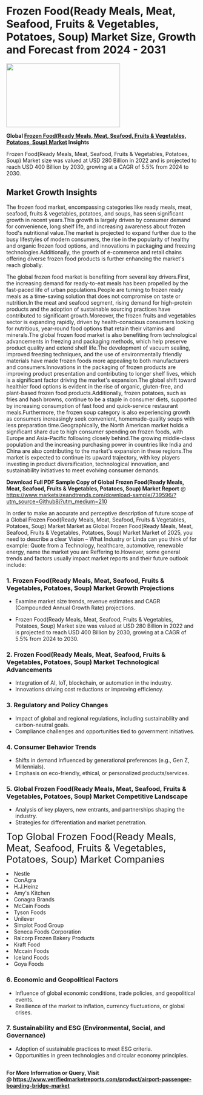 <H1>Frozen Food(Ready Meals, Meat, Seafood, Fruits & Vegetables, Potatoes, Soup) Market Size, Growth and Forecast from 2024 - 2031</H1><img class="aligncenter size-medium wp-image-584254" src="https://thirdeyenews.in/wp-content/uploads/2024/09/Global-Market-Research-300x168.jpeg" alt="" width="300" height="168" /><p><strong>Global&nbsp;<a href="https://www.marketsizeandtrends.com/download-sample/739596/?utm_source=Github8j?utm_medium=210">Frozen Food(Ready Meals, Meat, Seafood, Fruits & Vegetables, Potatoes, Soup) Market</a> Insights</strong></p><p>Frozen Food(Ready Meals, Meat, Seafood, Fruits & Vegetables, Potatoes, Soup) Market size was valued at USD 280 Billion in 2022 and is projected to reach USD 400 Billion by 2030, growing at a CAGR of 5.5% from 2024 to 2030.</p><p><h2>Market Growth Insights</h2> <p>The frozen food market, encompassing categories like ready meals, meat, seafood, fruits & vegetables, potatoes, and soups, has seen significant growth in recent years.This growth is largely driven by consumer demand for convenience, long shelf life, and increasing awareness about frozen food's nutritional value.The market is projected to expand further due to the busy lifestyles of modern consumers, the rise in the popularity of healthy and organic frozen food options, and innovations in packaging and freezing technologies.Additionally, the growth of e-commerce and retail chains offering diverse frozen food products is further enhancing the market's reach globally.</p> <p>The global frozen food market is benefiting from several key drivers.First, the increasing demand for ready-to-eat meals has been propelled by the fast-paced life of urban populations.People are turning to frozen ready meals as a time-saving solution that does not compromise on taste or nutrition.In the meat and seafood segment, rising demand for high-protein products and the adoption of sustainable sourcing practices have contributed to significant growth.Moreover, the frozen fruits and vegetables sector is expanding rapidly, driven by health-conscious consumers looking for nutritious, year-round food options that retain their vitamins and minerals.The global frozen food market is also benefiting from technological advancements in freezing and packaging methods, which help preserve product quality and extend shelf life.The development of vacuum sealing, improved freezing techniques, and the use of environmentally friendly materials have made frozen foods more appealing to both manufacturers and consumers.Innovations in the packaging of frozen products are improving product presentation and contributing to longer shelf lives, which is a significant factor driving the market's expansion.The global shift toward healthier food options is evident in the rise of organic, gluten-free, and plant-based frozen food products.Additionally, frozen potatoes, such as fries and hash browns, continue to be a staple in consumer diets, supported by increasing consumption of fast food and quick-service restaurant meals.Furthermore, the frozen soup category is also experiencing growth as consumers increasingly seek convenient, homemade-quality soups with less preparation time.Geographically, the North American market holds a significant share due to high consumer spending on frozen foods, with Europe and Asia-Pacific following closely behind.The growing middle-class population and the increasing purchasing power in countries like India and China are also contributing to the market's expansion in these regions.The market is expected to continue its upward trajectory, with key players investing in product diversification, technological innovation, and sustainability initiatives to meet evolving consumer demands.</p> <p><span class=""><strong>Download Full PDF Sample Copy of Global Frozen Food(Ready Meals, Meat, Seafood, Fruits & Vegetables, Potatoes, Soup) Market Report</strong> @ <a href="https://www.marketsizeandtrends.com/download-sample/739596/?utm_source=Github8j?utm_medium=210" target="_blank">https://www.marketsizeandtrends.com/download-sample/739596/?utm_source=Github8j?utm_medium=210</a></span></p><p>In order to make an accurate and perceptive description of future scope of a Global&nbsp;Frozen Food(Ready Meals, Meat, Seafood, Fruits & Vegetables, Potatoes, Soup) Market Market as Global&nbsp;Frozen Food(Ready Meals, Meat, Seafood, Fruits & Vegetables, Potatoes, Soup) Market Market of 2025, you need to describe a clear Vision &ndash; What Industry or Linda can you think of for example: Quote from a Technology, healthcare, automotive, renewable energy, name the market you are Reffering to.However, some general trends and factors usually impact market reports and their future outlook include:</p><h3>1.&nbsp;<strong>Frozen Food(Ready Meals, Meat, Seafood, Fruits & Vegetables, Potatoes, Soup) Market Growth Projections</strong></h3><ul><li>Examine market size trends, revenue estimates and CAGR (Compounded Annual Growth Rate) projections.</li><li><p>Frozen Food(Ready Meals, Meat, Seafood, Fruits & Vegetables, Potatoes, Soup) Market size was valued at USD 280 Billion in 2022 and is projected to reach USD 400 Billion by 2030, growing at a CAGR of 5.5% from 2024 to 2030.</p></li></ul><h3>2.&nbsp;<strong>Frozen Food(Ready Meals, Meat, Seafood, Fruits & Vegetables, Potatoes, Soup) Market Technological Advancements</strong></h3><ul><li>Integration of AI, IoT, blockchain, or automation in the industry.</li><li>Innovations driving cost reductions or improving efficiency.</li></ul><h3>3.&nbsp;<strong>Regulatory and Policy Changes</strong></h3><ul><li>Impact of global and regional regulations, including sustainability and carbon-neutral goals.</li><li>Compliance challenges and opportunities tied to government initiatives.</li></ul><h3>4.&nbsp;<strong>Consumer Behavior Trends</strong></h3><ul><li>Shifts in demand influenced by generational preferences (e.g., Gen Z, Millennials).</li><li>Emphasis on eco-friendly, ethical, or personalized products/services.</li></ul><h3>5.&nbsp;<strong>Global Frozen Food(Ready Meals, Meat, Seafood, Fruits & Vegetables, Potatoes, Soup) Market Competitive Landscape</strong></h3><ul><li>Analysis of key players, new entrants, and partnerships shaping the industry.</li><li>Strategies for differentiation and market penetration.</li></ul><p data-pm-slice="1 1 []"><span style="color: inherit; font-family: inherit; font-size: 25px;">Top Global Frozen Food(Ready Meals, Meat, Seafood, Fruits & Vegetables, Potatoes, Soup) Market Companies</span></p><div class="" data-test-id=""><p><li>Nestle</li><li> ConAgra</li><li> H.J.Heinz</li><li> Amy's Kitchen</li><li> Conagra Brands</li><li> McCain Foods</li><li> Tyson Foods</li><li> Unilever</li><li> Simplot Food Group</li><li> Seneca Foods Corporation</li><li> Ralcorp Frozen Bakery Products</li><li> Kraft Food</li><li> Mccain Foods</li><li> Iceland Foods</li><li> Goya Foods</li></p></div><h3>6.&nbsp;<strong>Economic and Geopolitical Factors</strong></h3><ul><li>Influence of global economic conditions, trade policies, and geopolitical events.</li><li>Resilience of the market to inflation, currency fluctuations, or global crises.</li></ul><h3>7.&nbsp;<strong>Sustainability and ESG (Environmental, Social, and Governance)</strong></h3><ul><li>Adoption of sustainable practices to meet ESG criteria.</li><li>Opportunities in green technologies and circular economy principles.</li></ul><h2><strong style="font-size: 14px;">For More Information or Query, Visit @&nbsp;</strong><a style="background-color: #ffffff; font-size: 14px;" href="https://www.marketsizeandtrends.com/report/frozen-food-ready-meals-meat-seafood-fruits-and-vegetables-potatoes-soup-market/" target="_blank">https://www.verifiedmarketreports.com/product/airport-passenger-boarding-bridge-market</a></h2>